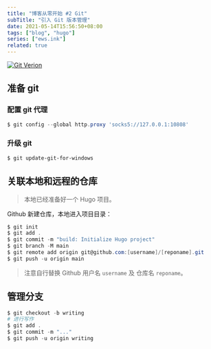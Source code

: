 ```yaml
---
title: "博客从零开始 #2 Git"
subTitle: "引入 Git 版本管理"
date: 2021-05-14T15:56:50+08:00
tags: ["blog", "hugo"]
series: ["ews.ink"]
related: true
---
```


<a href="https://git-scm.com/downloads"><img src="https://img.shields.io/badge/git_version-v2.31.1-blue.svg?logo=git&logoColor=fff" alt="Git Verion" data-sticker /></a>

## 准备 git
### 配置 git 代理
```powershell
$ git config --global http.proxy 'socks5://127.0.0.1:10808'
```

### 升级 git
```powershell
$ git update-git-for-windows
```

## 关联本地和远程的仓库
> 本地已经准备好一个 Hugo 项目。

Github 新建仓库，本地进入项目目录：

```Powershell
$ git init
$ git add .
$ git commit -m "build: Initialize Hugo project"
$ git branch -M main
$ git remote add origin git@github.com:[username]/[reponame].git
$ git push -u origin main
```

> 注意自行替换 Github 用户名 `username` 及 仓库名 `reponame`。  

## 管理分支
```Powershell
$ git checkout -b writing
# 进行写作
$ git add .
$ git commit -m "..."
$ git push -u origin writing
```